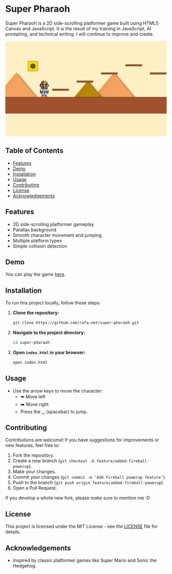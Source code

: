 # Super Pharaoh

Super Pharaoh is a 2D side-scrolling platformer game built using HTML5 Canvas and JavaScript. It is the result of my training in JavaScript, AI prompting, and technical writing. I will continue to improve and create.

![Super Pharaoh Screenshot](./assets/sf-screen.png)

## Table of Contents

- [Features](#features)
- [Demo](#demo)
- [Installation](#installation)
- [Usage](#usage)
- [Contributing](#contributing)
- [License](#license)
- [Acknowledgements](#acknowledgements)

## Features

- 2D side-scrolling platformer gameplay
- Parallax background
- Smooth character movement and jumping
- Multiple platform types
- Simple collision detection

## Demo

You can play the game [here](https://rafa-net.github.io/super-pharaoh/).

## Installation

To run this project locally, follow these steps:

1. **Clone the repository:**

    ```sh
    git clone https://github.com/rafa-net/super-pharaoh.git
    ```

2. **Navigate to the project directory:**

    ```sh
    cd super-pharaoh
    ```

3. **Open `index.html` in your browser:**

    ```sh
    open index.html
    ```

## Usage

- Use the arrow keys to move the character:
  - ⬅️ Move left
  - ➡️ Move right
  - Press the ␣ (spacebar) to jump.
  
## Contributing

Contributions are welcome! If you have suggestions for improvements or new features, feel free to:

1. Fork the repository.
2. Create a new branch (`git checkout -b feature/added-fireball-powerup`).
3. Make your changes.
4. Commit your changes (`git commit -m 'Add fireball powerup feature'`).
5. Push to the branch (`git push origin feature/added-fireball-powerup`).
6. Open a Pull Request.

If you develop a whole new fork, please make sure to mention me :D

## License

This project is licensed under the MIT License - see the [LICENSE](LICENSE) file for details.

## Acknowledgements

- Inspired by classic platformer games like Super Mario and Sonic the Hedgehog.

